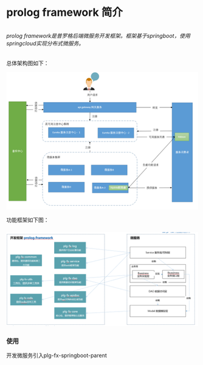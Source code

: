 # prolog framework 简介

###### 

###### prolog framework是普罗格后端微服务开发框架。框架基于springboot，使用springcloud实现分布式微服务。

总体架构图如下：

![](/assets/import.png)

功能框架如下图：

### ![](/assets/import2.png)

### 使用

开发微服务引入plg-fx-springboot-parent



